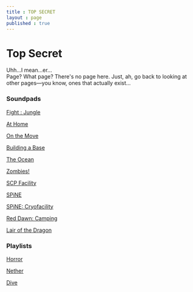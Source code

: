```yaml
---
title : TOP SECRET
layout : page
published : true
---
```


<h1>Top Secret</h1>
<p>Uhh...I mean...er...<br>Page? What page? There's no page here. Just, ah, go back to looking at other pages—you know, ones that actually exist...</p>


<h3>Soundpads</h3>

<p><a href = "https://bit.ly/2GYMcmI" target="_blank">Fight : Jungle</a></p>

<p><a href = "https://bit.ly/3m8G0tM" target="_blank">At Home</a></p>

<p><a href = "https://bit.ly/2GYj8f2" target="_blank">On the Move </a></p>

<p><a href = "https://bit.ly/2Mxzv4u" target="_blank">Building a Base </a></p>

<p><a href = "https://bit.ly/2VUog9s" target="_blank">The Ocean</a></p>

<p><a href = "https://bit.ly/379tK4q" target="_blank">Zombies!</a></p>

<p><a href = "https://bit.ly/2V4Uyih" target="_blank">SCP Facility</a></p>

<p><a href = "https://bit.ly/3azuWTf" target="_blank">SPiNE</a></p>

<p><a href = "https://bit.ly/3aEDW9K" target="_blank">SPiNE: Cryofacility</a></p>

<p><a href = "https://ttaud.io/2Tq6ygO" target="_blank">Red Dawn: Camping</a></p>

<p><a href = "https://ttaud.io/3iDhTV4" target="_blank">Lair of the Dragon</a></p>

<h3>Playlists</h3>
<p><a href = "http://tabletopaudio.com/index.html?42&58&82&125&8" target="_blank">Horror</a></p>

<p><a href = "http://tabletopaudio.com/index.html?100&42&82" target="_blank">Nether</a></p>

<p><a href = "http://tabletopaudio.com/index.html?132&139&38" target="_blank">Dive</a></p>
